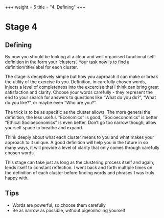 
+++
weight = 5
title = "4. Defining"
+++

# Stage 4
## Defining

By now you should be looking at a clear and well organised functional self-definition in the form your ‘clusters’.  Your task now is to find a definition/title/label for each cluster.

The stage is deceptively simple but how you approach it can make or break the utility of the exercise to you.  Definition, in carefully chosen words, injects a level of completeness into the excercise that I think can bring great satisfaction and clarity.  Choose your words carefully - they represent the end to your search for answers to questions like “What do you do?”, “What do you like?”, or maybe even “Who are you?”.

The trick is to be as specific as the cluster allows.  The more general the definition, the less useful.  “Economics” is good, “Socioeconomics” is better “Ethical Socioeconomics” is even better.  Don’t go too narrow though, allow yourself space to breathe and expand.

Think deeply about what each cluster means to you and what makes your approach to it unique.  A good definition will help you in the future in so many ways, it will provide a level of clarity that only comes through carefully chosen words.

This stage can take just as long as the clustering process itself and again, lends itself to constant reflection.  I went back and forth multiple times on the definition of each cluster before finding words and phrases I was truly happy with.

## Tips

- Words are powerful, so choose them carefully
- Be as narrow as possible, without pigeonholing yourself

